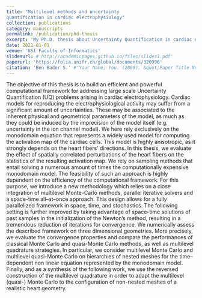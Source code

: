 ```yaml
---
title: "Multilevel methods and uncertainty
quantification in cardiac electrophysiology"
collection: publications
category: manuscripts
permalink: /publication/phd-thesis
excerpt: 'My Ph.D. thesis about Uncertainty Quantification in cardiac electrophysiology.'
date: 2021-01-01
venue: 'USI Faculty of Informatics'
slidesurl: #'http://academicpages.github.io/files/slides1.pdf'
paperurl: 'https://folia.unifr.ch/global/documents/320996'
citation: 'Ben Bader S.' #'Your Name, You. (2009). &quot;Paper Title Number 1.&quot; <i>Journal 1</i>. 1(1).'
---
```


The objective of this thesis is to build an efficient and powerful computational framework for addressing large scale Uncertainty Quantification (UQ) problems arising in cardiac electrophysiology. Cardiac models for reproducing the electrophysiological activity may suffer from a significant amount of uncertainties. These may be associated to the inherent physical and geometrical parameters of the model, as much as they could be induced by the imprecision of the model itself (e.g. uncertainty in the ion channel model). We here rely exclusively on the monodomain equation that represents a widely used model for computing the activation map of the cardiac cells. This model is highly anisotropic, as it strongly depends on the heart fibers’ directions. In this thesis, we evaluate the effect of spatially correlated perturbations of the heart fibers on the statistics of the resulting activation map. We rely on sampling methods that entail solving a numerous amount of times the computationally expensive monodomain model. The feasibility of such an approach is highly dependent on the efficiency of the computational framework. For this purpose, we introduce a new methodology which relies on a close integration of multilevel Monte-Carlo methods, parallel iterative solvers and a space-time all–at–once approach. This design allows for a fully parallelized framework in space, time, and stochastics. The following setting is further improved by taking advantage of space-time solutions of past samples in the initialization of the Newton’s method, resulting in a tremendous reduction of iterations for convergence. We numerically assess the described framework on three dimensional geometries. More precisely, we evaluate the convergence properties and compare the performances of classical Monte Carlo and quasi-Monte Carlo methods, as well as multilevel quadrature strategies. In particular, we consider multilevel Monte Carlo and multilevel quasi-Monte Carlo on hierarchies of nested meshes for the time–dependent non linear equation represented by the monodomain model. Finally, and as a synthesis of the following work, we use the reversed construction of the multilevel quadrature in order to adapt the multilevel (quasi-) Monte Carlo to the configuration of non-nested meshes of a realistic heart geometry.